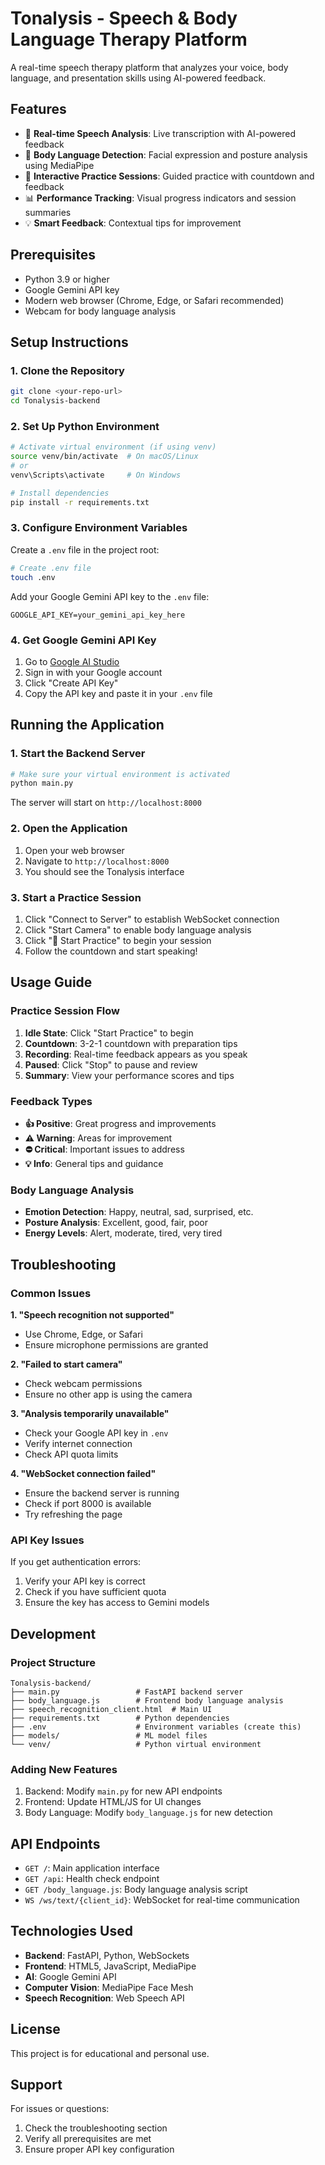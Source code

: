 # Tonalysis - Speech & Body Language Therapy Platform

A real-time speech therapy platform that analyzes your voice, body language, and presentation skills using AI-powered feedback.

## Features

- 🎤 **Real-time Speech Analysis**: Live transcription with AI-powered feedback
- 👤 **Body Language Detection**: Facial expression and posture analysis using MediaPipe
- 🎯 **Interactive Practice Sessions**: Guided practice with countdown and feedback
- 📊 **Performance Tracking**: Visual progress indicators and session summaries
- 💡 **Smart Feedback**: Contextual tips for improvement

## Prerequisites

- Python 3.9 or higher
- Google Gemini API key
- Modern web browser (Chrome, Edge, or Safari recommended)
- Webcam for body language analysis

## Setup Instructions

### 1. Clone the Repository
```bash
git clone <your-repo-url>
cd Tonalysis-backend
```

### 2. Set Up Python Environment
```bash
# Activate virtual environment (if using venv)
source venv/bin/activate  # On macOS/Linux
# or
venv\Scripts\activate     # On Windows

# Install dependencies
pip install -r requirements.txt
```

### 3. Configure Environment Variables
Create a `.env` file in the project root:
```bash
# Create .env file
touch .env
```

Add your Google Gemini API key to the `.env` file:
```
GOOGLE_API_KEY=your_gemini_api_key_here
```

### 4. Get Google Gemini API Key
1. Go to [Google AI Studio](https://makersuite.google.com/app/apikey)
2. Sign in with your Google account
3. Click "Create API Key"
4. Copy the API key and paste it in your `.env` file

## Running the Application

### 1. Start the Backend Server
```bash
# Make sure your virtual environment is activated
python main.py
```

The server will start on `http://localhost:8000`

### 2. Open the Application
1. Open your web browser
2. Navigate to `http://localhost:8000`
3. You should see the Tonalysis interface

### 3. Start a Practice Session
1. Click "Connect to Server" to establish WebSocket connection
2. Click "Start Camera" to enable body language analysis
3. Click "🎤 Start Practice" to begin your session
4. Follow the countdown and start speaking!

## Usage Guide

### Practice Session Flow
1. **Idle State**: Click "Start Practice" to begin
2. **Countdown**: 3-2-1 countdown with preparation tips
3. **Recording**: Real-time feedback appears as you speak
4. **Paused**: Click "Stop" to pause and review
5. **Summary**: View your performance scores and tips

### Feedback Types
- **👍 Positive**: Great progress and improvements
- **⚠️ Warning**: Areas for improvement
- **⛔ Critical**: Important issues to address
- **💡 Info**: General tips and guidance

### Body Language Analysis
- **Emotion Detection**: Happy, neutral, sad, surprised, etc.
- **Posture Analysis**: Excellent, good, fair, poor
- **Energy Levels**: Alert, moderate, tired, very tired

## Troubleshooting

### Common Issues

**1. "Speech recognition not supported"**
- Use Chrome, Edge, or Safari
- Ensure microphone permissions are granted

**2. "Failed to start camera"**
- Check webcam permissions
- Ensure no other app is using the camera

**3. "Analysis temporarily unavailable"**
- Check your Google API key in `.env`
- Verify internet connection
- Check API quota limits

**4. "WebSocket connection failed"**
- Ensure the backend server is running
- Check if port 8000 is available
- Try refreshing the page

### API Key Issues
If you get authentication errors:
1. Verify your API key is correct
2. Check if you have sufficient quota
3. Ensure the key has access to Gemini models

## Development

### Project Structure
```
Tonalysis-backend/
├── main.py                 # FastAPI backend server
├── body_language.js        # Frontend body language analysis
├── speech_recognition_client.html  # Main UI
├── requirements.txt        # Python dependencies
├── .env                    # Environment variables (create this)
├── models/                 # ML model files
└── venv/                   # Python virtual environment
```

### Adding New Features
1. Backend: Modify `main.py` for new API endpoints
2. Frontend: Update HTML/JS for UI changes
3. Body Language: Modify `body_language.js` for new detection

## API Endpoints

- `GET /`: Main application interface
- `GET /api`: Health check endpoint
- `GET /body_language.js`: Body language analysis script
- `WS /ws/text/{client_id}`: WebSocket for real-time communication

## Technologies Used

- **Backend**: FastAPI, Python, WebSockets
- **Frontend**: HTML5, JavaScript, MediaPipe
- **AI**: Google Gemini API
- **Computer Vision**: MediaPipe Face Mesh
- **Speech Recognition**: Web Speech API

## License

This project is for educational and personal use.

## Support

For issues or questions:
1. Check the troubleshooting section
2. Verify all prerequisites are met
3. Ensure proper API key configuration 